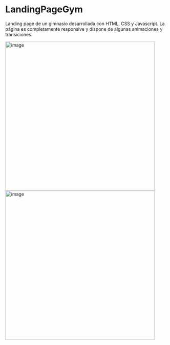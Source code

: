# LandingPageGym

Landing page de un gimnasio desarrollada con HTML, CSS y Javascript. La página es completamente responsive y dispone de algunas animaciones y transiciones.

<img width="466" alt="image" src="https://github.com/BlackCodePP/LandingPageGym/assets/133769677/4dc8e74c-c902-4ffd-a1cf-dd15c332c917">
<img width="466" alt="image" src="https://github.com/BlackCodePP/LandingPageGym/assets/133769677/ec5ba9bc-3114-42d2-bc08-c70d4c5592df">



